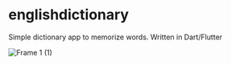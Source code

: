 # englishdictionary

Simple dictionary app to memorize words. Written in Dart/Flutter


![Frame 1 (1)](https://user-images.githubusercontent.com/81600010/162470697-30597c0f-f9c5-4287-8e6e-0ab90f2f30af.png)
